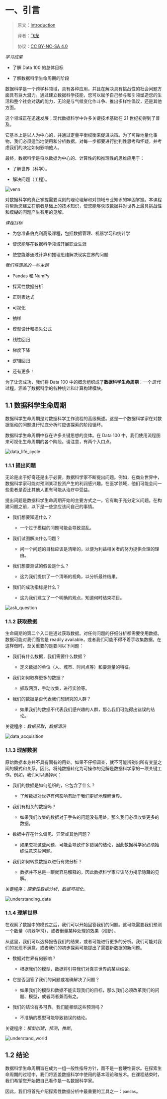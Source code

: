 # 一、引言

> 原文：[Introduction](https://ds100.org/course-notes/intro_lec/introduction.html)
> 
> 译者：[飞龙](https://github.com/wizardforcel)
> 
> 协议：[CC BY-NC-SA 4.0](https://creativecommons.org/licenses/by-nc-sa/4.0/)

*学习成果* 

+   了解 Data 100 的总体目标

+   了解数据科学生命周期的阶段

数据科学是一个跨学科领域，具有各种应用，并且在解决具有挑战性的社会问题方面具有巨大潜力。通过建立数据科学技能，您可以赋予自己参与和引领塑造您的生活和整个社会对话的能力，无论是与气候变化作斗争、推出多样性倡议，还是其他方面。

这个领域正在迅速发展；现代数据科学中许多关键技术基础在 21 世纪初得到了普及。

它基本上是以人为中心的，并通过定量平衡权衡来促进决策。为了可靠地量化事物，我们必须适当地使用和分析数据，对每一步都要进行批判性思考和怀疑，并考虑我们的决定如何影响他人。

最终，数据科学是将以数据为中心的、计算性的和推理性的思维应用于：

+   了解世界（科学）。

+   解决问题（工程）。

![venn](img/2d82f4b852070132e056623150cadccf.png)

对数据科学的真正掌握需要深刻的理论理解和对领域专业知识的牢固掌握。本课程将帮助您建立在前者基础上的技术知识，使您能够获取数据并对世界上最具挑战性和模糊的问题产生有用的见解。

*课程目标* 

+   为您准备伯克利高级课程，包括数据管理、机器学习和统计学

+   使您能够在数据科学领域开展职业生涯

+   使您能够通过计算和推理思维解决现实世界的问题

*我们将涵盖的一些主题*

+   Pandas 和 NumPy

+   探索性数据分析

+   正则表达式

+   可视化

+   抽样

+   模型设计和损失公式

+   线性回归

+   梯度下降

+   逻辑回归

+   还有更多！

为了让您成功，我们将 Data 100 中的概念组织成了**数据科学生命周期**：一个*迭代*过程，涵盖了数据科学的各种统计和计算构建模块。

## 1.1 数据科学生命周期

数据科学生命周期是对数据科学工作流程的高级概述。这是一个数据科学家在对数据驱动的问题进行彻底分析时应该探索的阶段循环。

数据科学生命周期中存在许多关键思想的变体。在 Data 100 中，我们使用流程图来可视化生命周期的各个阶段。请注意，有两个入口点。

![data_life_cycle](img/52441c38ae401498003531f42260294e.png)

### 1.1.1 提出问题

无论是出于好奇还是出于必要，数据科学家不断提出问题。例如，在商业世界中，数据科学家可能对预测某项投资产生的利润感兴趣。在医学领域，他们可能会问一些患者是否比其他人更有可能从治疗中受益。

提出问题是数据科学生命周期开始的主要方式之一。它有助于充分定义问题。在构建问题之前，以下是一些您应该问自己的事情。

+   我们想要知道什么？

    +   一个过于模糊的问题可能会导致混乱。

+   我们试图解决什么问题？

    +   问一个问题的目标应该是清晰的，以便为利益相关者的努力提供合理的理由。

+   我们想要测试的假设是什么？

    +   这为我们提供了一个清晰的视角，以分析最终结果。

+   我们的成功指标是什么？

    +   这为我们建立了一个明确的观点，知道何时结束项目。

![ask_question](img/ef66c66abfcf177c3b20f34cc9be8b02.png)

### 1.1.2 获取数据

生命周期的第二个入口是通过获取数据。对任何问题的仔细分析都需要使用数据。数据可能对我们而言是 readily available，或者我们可能不得不着手收集数据。在这样做时，至关重要的是要问以下问题：

+   我们有什么数据，我们需要什么数据？

    +   定义数据的单位（人、城市、时间点等）和要测量的特征。

+   我们如何取样更多的数据？

    +   抓取网页，手动收集，进行实验等。

+   我们的数据是否代表我们想研究的人群？

    +   如果我们的数据不代表我们感兴趣的人群，那么我们可能得出错误的结论。

关键程序：*数据获取*，*数据清洗*

![data_acquisition](img/b358aa65f58b7c16cdba615a63624728.png)

### 1.1.3 理解数据

原始数据本身并不具有固有的用处。如果不仔细调查，就不可能辨别出所有变量之间的模式和关系。因此，将纯数据转化为可操作的见解是数据科学家的一项关键工作。例如，我们可以选择问：

+   我们的数据是如何组织的，它包含了什么？

    +   了解数据对世界有何影响有助于我们更好地理解世界。

+   我们有相关的数据吗？

    +   如果我们收集的数据对于手头的问题没有用处，那么我们必须收集更多的数据。

+   数据中存在什么偏见、异常或其他问题？

    +   如果忽视这些问题，可能会导致许多错误的结论，因此数据科学家必须始终注意这些问题。

+   我们如何转换数据以进行有效分析？

    +   数据并不总是一眼就容易解释的，因此数据科学家应该努力揭示隐藏的见解。

关键程序：*探索性数据分析*，*数据可视化*。

![understanding_data](img/079baa0cc202b532482ad062753afa2d.png)

### 1.1.4 理解世界

在观察了数据中的模式之后，我们可以开始回答我们的问题。这可能需要我们预测一个数量（机器学习），或者衡量某种处理的效果（推断）。

从这里，我们可以选择报告我们的结果，或者可能进行更多的分析。我们可能对我们的发现不满意，或者我们的初步探索可能提出了需要新数据的新问题。

+   数据对世界有何影响？

    +   根据我们的模型，数据将引导我们对真实世界的某些结论。

+   它是否回答了我们的问题或准确解决了问题？

    +   如果我们的模型和数据不能实现我们的目标，那么我们必须改革我们的问题、模型，或者两者兼而有之。

+   我们的结论有多可靠，我们能相信这些预测吗？

    +   不准确的模型可能导致错误的结论。

关键程序：*模型创建*，*预测*，*推断*。

![understand_world](img/5a1c2812deb8af4d09bb0e233c4693eb.png)

## 1.2 结论

数据科学生命周期旨在成为一组一般性指导方针，而不是一套硬性要求。在探索生命周期的过程中，我们将涵盖数据科学中使用的基本理论和技术。在课程结束时，我们希望您开始把自己看作是一名数据科学家。

因此，我们将首先介绍探索性数据分析中最重要的工具之一：`pandas`。
